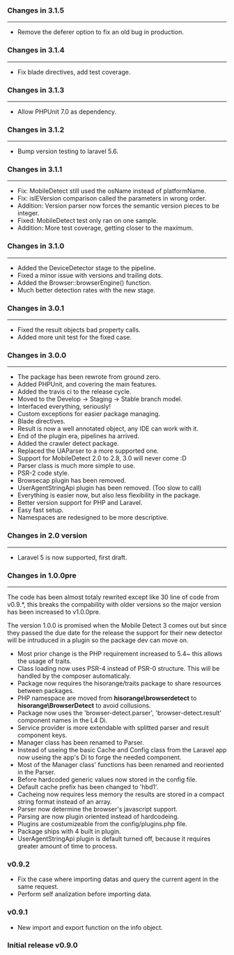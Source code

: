 ### Changes in 3.1.5

---

* Remove the deferer option to fix an old bug in production.


### Changes in 3.1.4

---

* Fix blade directives, add test coverage.

### Changes in 3.1.3

---

* Allow PHPUnit 7.0 as dependency.

### Changes in 3.1.2

---

* Bump version testing to laravel 5.6.

### Changes in 3.1.1

---

* Fix: MobileDetect still used the osName instead of platformName.
* Fix: isIEVersion comparison called the parameters in wrong order.
* Addition: Version parser now forces the semantic version pieces to be integer.
* Fixed: MobileDetect test only ran on one sample.
* Addition: More test coverage, getting closer to the maximum.

### Changes in 3.1.0

---

* Added the DeviceDetector stage to the pipeline.
* Fixed a minor issue with versions and trailing dots.
* Added the Browser::browserEngine() function.
* Much better detection rates with the new stage.

### Changes in 3.0.1

---

* Fixed the result objects bad property calls.
* Added more unit test for the fixed case.

### Changes in 3.0.0

---

* The package has been rewrote from ground zero.
* Added PHPUnit, and covering the main features.
* Added the travis ci to the release cycle.
* Moved to the Develop -> Staging -> Stable branch model.
* Interfaced everything, seriously!
* Custom exceptions for easier package managing.
* Blade directives.
* Result is now a well annotated object, any IDE can work with it.
* End of the plugin era, pipelines ha arrived.
* Added the crawler detect package.
* Replaced the UAParser to a more supported one.
* Support for MobileDetect 2.0 to 2.8, 3.0 will never come :D
* Parser class is much more simple to use.
* PSR-2 code style.
* Browsecap plugin has been removed.
* UserAgentStringApi plugin has been removed. (Too slow to call)
* Everything is easier now, but also less flexibility in the package.
* Better version support for PHP and Laravel.
* Easy fast setup.
* Namespaces are redesigned to be more descriptive.

### Changes in 2.0 version

---

* Laravel 5 is now supported, first draft.

### Changes in 1.0.0pre

---

The code has been almost totaly rewrited except like 30 line of code from v0.9.\*, this breaks the compability with older versions so the major version has been increased to v1.0.0pre.

The version 1.0.0 is promised when the Mobile Detect 3 comes out but since they passed the due date for the release the support for their new detector will be intruduced in a plugin so the package dev can move on.

* Most prior change is the PHP requirement increased to 5.4~ this allows the usage of traits.
* Class loading now uses PSR-4 instead of PSR-0 structure. This will be handled by the composer automaticaly.
* Package now requires the hisorange/traits package to share resources between packages.
* PHP namespace are moved from **hisorange\browserdetect** to **hisorange\BrowserDetect** to avoid collusions.
* Package now uses the 'browser-detect.parser', 'browser-detect.result' component names in the L4 Di.
* Service provider is more extendable with splitted parser and result component keys.
* Manager class has been renamed to Parser.
* Instead of useing the basic Cache and Config class from the Laravel app now useing the app's Di to forge the needed component.
* Most of the Manager class' functions has been renamed and reoriented in the Parser.
* Before hardcoded generic values now stored in the config file.
* Default cache prefix has been changed to 'hbd1'.
* Cacheing now requires less memory the results are stored in a compact string format instead of an array.
* Parser now determine the browser's javascript support.
* Parsing are now plugin oriented instead of hardcodeing.
* Plugins are costumizeable from the config/plugins.php file.
* Package ships with 4 built in plugin.
* UserAgentStringApi plugin is default turned off, because it requires greater amount of time to process.

### v0.9.2

* Fix the case where importing datas and query the current agent in the same request.
* Perform self analization before importing data.

### v0.9.1

* New import and export function on the info object.

### Initial release v0.9.0
